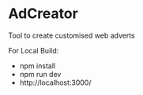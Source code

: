 # AdCreator
Tool to create customised web adverts

For Local Build:
 - npm install
 - npm run dev
 - http://localhost:3000/
